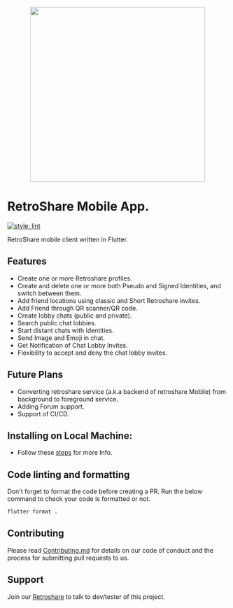 <div align="center">
<p align="center"><img src="assets/rs-logo.png" width="400"></p> 
</div> 


# RetroShare Mobile App.

[![style: lint](https://img.shields.io/badge/style-lint-4BC0F5.svg)](https://pub.dev/packages/lint)

RetroShare mobile client written in Flutter.

## Features

* Create one or more Retroshare profiles.
* Create and delete one or more  both Pseudo and Signed Identities, and switch between them.
* Add friend locations using classic and Short  Retroshare invites.
* Add Friend through QR scanner/QR code.
* Create lobby chats (public and private).
* Search public chat lobbies.
* Start distant chats with identities.
* Send Image and Emoji in chat.
* Get Notification of Chat Lobby Invites.
* Flexibility to accept and deny the chat lobby invites.

## Future Plans 

* Converting retroshare service (a.k.a backend of retroshare Mobile) from  background to foreground service.
* Adding Forum support.
* Support of CI/CD.

## Installing on Local Machine:

* Follow these [steps](https://github.com/RetroShare/rs-mobile/blob/master/AndroidStudio-Flutter-setup.md)  for more Info.

## Code linting and formatting
Don't forget to format the code before creating a PR. Run the below command to check your code is formatted or not.
``` bash
flutter format .
```


## Contributing
Please read [Contributing.md](https://github.com/RetroShare/retroshare-mobile/blob/master/Contribution.md) for details on our code of conduct and the process for submitting pull requests to us.
 
## Support
Join our [Retroshare](https://github.com/RetroShare/RetroShare/releases) to talk to dev/tester of this project.
